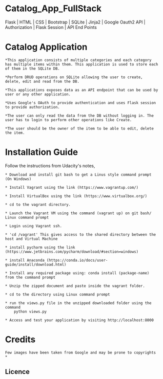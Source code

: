 # Catalog_App_FullStack
Flask | HTML | CSS | Bootstrap | SQLite | Jinja2 | Google Oauth2 API | Authorization | Flask Session |  API End Points


# Catalog Application

	*This application consists of multiple categories and each category has multiple items within them. This application is used to store each of them in the SQLite DB.

	*Perform DRUD operations on SQLite allowing the user to create, delete, edit and read from the DB.

	*This applications exposes data as an API endpoint that can be used by user or any other application.

	*Uses Google's OAuth to provide authentication and uses Flask session to provide authorization.

	*The user can only read the data from the DB without logging in. The user has to login to perform other operations like Create.
	
	*The user should be the owner of the item to be able to edit, delete the item.



# Installation Guide

Follow the instructions from Udacity's notes,

	* Download and install git bash to get a Linus style command prompt (On Windows)
	
	* Install Vagrant using the link (https://www.vagrantup.com/) 
	
	* Install VirtualBox using the link (https://www.virtualbox.org/)
	
	* cd to the vagrant directory. 

	* Launch the Vagrant VM using the command (vagrant up) on git bash/ Linux command prompt
	
	* Login using Vagrant ssh. 
	
	* 'cd /vagrant' This gives access to the shared directory between the host and Virtual Machine

	* install pycharm using the link (https://www.jetbrains.com/pycharm/download/#section=windows)

	* install Anaconda (https://conda.io/docs/user-guide/install/download.html)

	* Install any required package using: conda install (package-name) from the command prompt

	* Unzip the zipped document and paste inside the vagrant folder.

	* cd to the directory using Linux command prompt

	* run the views.py file in the unzipped downloaded folder using the command
		python views.py

	* Access and test your application by visiting http://localhost:8000


# Credits

	Few images have been taken from Google and may be prone to copyrights *

## Licence
